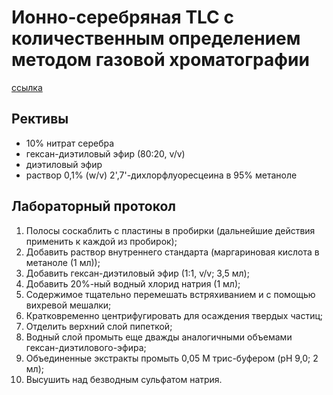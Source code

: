 # Ионно-серебряная TLC с количественным определением методом газовой хроматографии

[ссылка](https://lipidlibrary.aocs.org/lipid-analysis/silver-ion-chromatography-of-lipids/silver-ion-tlc-with-quantification-by-a-gas-chromatography-method)

## Рективы

- 10% нитрат серебра
- гексан-диэтиловый эфир (80:20, v/v)
- диэтиловый эфир
- раствор 0,1% (w/v) 2',7'-дихлорфлуоресцеина в 95% метаноле

## Лабораторный протокол

1) Полосы соскаблить с пластины в пробирки (дальнейшие действия применить к каждой из пробирок);
2) Добавить раствор внутреннего стандарта (маргариновая кислота в метаноле (1 мл));
3) Добавить гексан-диэтиловый эфир (1:1, v/v; 3,5 мл);
4) Добавить 20%-ный водный хлорид натрия (1 мл);
5) Содержимое тщательно перемешать встряхиванием и с помощью вихревой мешалки;
6) Кратковременно центрифугировать для осаждения твердых частиц;
7) Отделить верхний слой пипеткой;
8) Водный слой промыть еще дважды аналогичными объемами гексан-диэтилового-эфира;
9) Объединенные экстракты промыть 0,05 М трис-буфером (pH 9,0; 2 мл);
10) Высушить над безводным сульфатом натрия.
